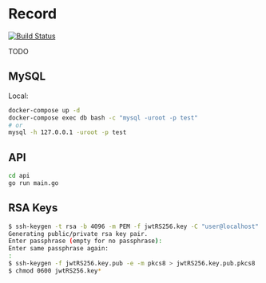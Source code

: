 # Record

[![Build Status](https://travis-ci.org/ksoichiro/record.svg?branch=master)](https://travis-ci.org/ksoichiro/record)

TODO

## MySQL

Local:

```sh
docker-compose up -d
docker-compose exec db bash -c "mysql -uroot -p test"
# or
mysql -h 127.0.0.1 -uroot -p test
```

## API

```sh
cd api
go run main.go
```

## RSA Keys

```sh
$ ssh-keygen -t rsa -b 4096 -m PEM -f jwtRS256.key -C "user@localhost"
Generating public/private rsa key pair.
Enter passphrase (empty for no passphrase):
Enter same passphrase again:
:
$ ssh-keygen -f jwtRS256.key.pub -e -m pkcs8 > jwtRS256.key.pub.pkcs8
$ chmod 0600 jwtRS256.key*
```
